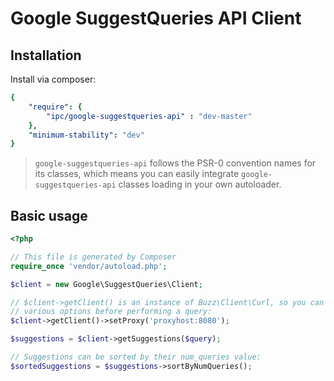 # Google SuggestQueries API Client

## Installation

Install via composer:

```yaml
{
    "require": {
        "ipc/google-suggestqueries-api" : "dev-master"
    },
    "minimum-stability": "dev"
}
```
> `google-suggestqueries-api` follows the PSR-0 convention names for its classes, which means you can easily integrate `google-suggestqueries-api` classes loading in your own autoloader.

## Basic usage

```php
<?php

// This file is generated by Composer
require_once 'vendor/autoload.php';

$client = new Google\SuggestQueries\Client;

// $client->getClient() is an instance of Buzz\Client\Curl, so you can set
// various options before performing a query:
$client->getClient()->setProxy('proxyhost:8080');

$suggestions = $client->getSuggestions($query);

// Suggestions can be sorted by their num_queries value:
$sortedSuggestions = $suggestions->sortByNumQueries();
```
